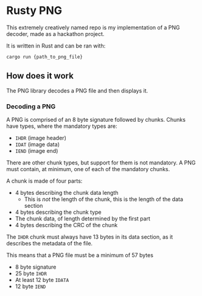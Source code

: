 # Rusty PNG
This extremely creatively named repo is my implementation of a PNG decoder,
made as a hackathon project.

It is written in Rust and can be ran with:
```sh
cargo run {path_to_png_file}
```

## How does it work
The PNG library decodes a PNG file and then displays it.

### Decoding a PNG
A PNG is comprised of an 8 byte signature followed by chunks. Chunks have types,
where the mandatory types are:
- `IHDR` (image header)
- `IDAT` (image data)
- `IEND` (image end)

There are other chunk types, but support for them is not mandatory. A PNG must
contain, at minimum, one of each of the mandatory chunks.

A chunk is made of four parts:
- 4 bytes describing the chunk data length
  - This is _not_ the length of the chunk, this is the length of the data section
- 4 bytes describing the chunk type
- The chunk data, of length determined by the first part
- 4 bytes describing the CRC of the chunk

The `IHDR` chunk must always have 13 bytes in its data section, as it describes
the metadata of the file.

This means that a PNG file must be a minimum of 57 bytes
- 8 byte signature
- 25 byte `IHDR`
- At least 12 byte `IDATA`
- 12 byte `IEND`
